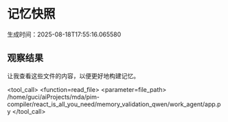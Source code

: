 # 记忆快照
生成时间：2025-08-18T17:55:16.065580

## 观察结果
让我查看这些文件的内容，以便更好地构建记忆。

<tool_call>
<function=read_file>
<parameter=file_path>
/home/guci/aiProjects/mda/pim-compiler/react_is_all_you_need/memory_validation_qwen/work_agent/app.py
</parameter>
</function>
</tool_call>

